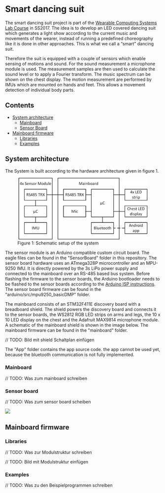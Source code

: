 # Smart dancing suit

The smart dancing suit project is part of the [Wearable Computing Systems Lab Course](https://es.informatik.uni-freiburg.de/teaching/wearable-lab) in SS2017. The idea is to develop an LED covered dancing suit which generates a light show according to the current music and movements of the wearer, instead of running a predefined choreography like it is done in other approaches. This is what we call a “smart" dancing suit.

Therefore the suit is equipped with a couple of sensors which enable sensing of motions and sound.
For the sound measurement a microphone module is used. The measurement samples are then used to calculate the sound level or to apply a Fourier transform. The music spectrum can be shown on the chest display.
The motion measurement are performed by IMUs which are mounted on hands and feet. This allows a movement detection of individual body parts.


## Contents

* [System architecture](https://github.com/benninge/wearable_suit/blob/master/README.md#system-architecture)
    * [Mainboard](https://github.com/benninge/wearable_suit/blob/master/README.md#mainboard)
    * [Sensor Board](https://github.com/benninge/wearable_suit/blob/master/README.md#sensor-board)
* [Mainboard firmware](https://github.com/benninge/wearable_suit/blob/master/README.md#mainboard-firmware)
    * [Libraries](https://github.com/benninge/wearable_suit/blob/master/README.md#libraries)
    * [Examples](https://github.com/benninge/wearable_suit/blob/master/README.md#examples)


## System architecture

The System is built according to the hardware architecture given in figure 1.

<figure role="group">
<div align="center">
<img src="poster/ledSuitSchematic.png" width="500">
</div> 
<figcaption> Figure 1: Schematic setup of the system </figcaption> 

</figure>

The sensor module is an Arduino compatible custom circuit board. The eagle files can be found in the "SensorBoard" folder in this repository. The sensor board hardware uses an ATmega328P microcontroller and an MPU-9250 IMU. It is directly powered by the 3s LiPo power supply and connected to the mainboard over an RS-485 based bus system.
Before flashing the firmware to the sensor boards, the Arduino bootloader needs to be flashed to the sensor boards according to the [Arduino ISP instructions](https://www.arduino.cc/en/Tutorial/ArduinoISP). The sensor board firmware can be found in the "arduino/src/mpu9250_basicDMP" folder.

The mainboard consists of an STM32F411E discovery board with a breadboard shield. The shield powers the discovery board and connects it to the sensor boards, the WS2812 RGB LED strips on arms and legs, the 10 x 10 LED display on the chest and the Adafruit MAX9814 microphone module. A schematic of the mainboard shield is shown in the image below. The mainboard firmware can be found in the "mainboard" folder.

// TODO: Bild mit shield Schaltplan einfügen

The "App" folder contains the app source code. the app cannot be used yet, because the bluetooth communication is not fully implemented.

### Mainboard

// TODO: Was zum mainboard schreiben

### Sensor board

// TODO: Was zum sensor board scheiben

<img src="poster/sensorBoard.png" width="300">

## Mainboard firmware

### Libraries

// TODO: Was zur Modulstruktur schreiben

// TODO: Bild mit Modulstruktur einfügen

### Examples

// TODO: Was zu den Beispielprogrammen schreiben
